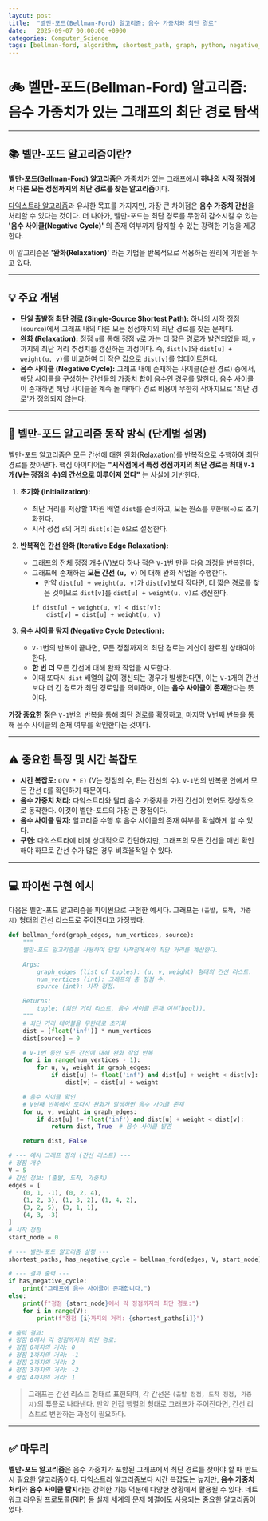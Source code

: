 ```yaml
---
layout: post
title:  "벨만-포드(Bellman-Ford) 알고리즘: 음수 가중치와 최단 경로"
date:   2025-09-07 00:00:00 +0900
categories: Computer_Science
tags: [bellman-ford, algorithm, shortest_path, graph, python, negative_weight]
---
```


# 🚲 벨만-포드(Bellman-Ford) 알고리즘: 음수 가중치가 있는 그래프의 최단 경로 탐색

---

## 📚 벨만-포드 알고리즘이란?

**벨만-포드(Bellman-Ford) 알고리즘**은 가중치가 있는 그래프에서 **하나의 시작 정점에서 다른 모든 정점까지의 최단 경로를 찾는 알고리즘**이다.

[다익스트라 알고리즘](https://hxwoo.github.io/computer_science/2025/08/11/dijkstra-algorithm-shortest-path.html)과 유사한 목표를 가지지만, 가장 큰 차이점은 **음수 가중치 간선**을 처리할 수 있다는 것이다. 더 나아가, 벨만-포드는 최단 경로를 무한히 감소시킬 수 있는 **'음수 사이클(Negative Cycle)'** 의 존재 여부까지 탐지할 수 있는 강력한 기능을 제공한다.

이 알고리즘은 **'완화(Relaxation)'** 라는 기법을 반복적으로 적용하는 원리에 기반을 두고 있다.

---

## 💡 주요 개념

*   **단일 출발점 최단 경로 (Single-Source Shortest Path):** 하나의 시작 정점(`source`)에서 그래프 내의 다른 모든 정점까지의 최단 경로를 찾는 문제다.
*   **완화 (Relaxation):** 정점 `u`를 통해 정점 `v`로 가는 더 짧은 경로가 발견되었을 때, `v`까지의 최단 거리 추정치를 갱신하는 과정이다. 즉, `dist[v]`와 `dist[u] + weight(u, v)`를 비교하여 더 작은 값으로 `dist[v]`를 업데이트한다.
*   **음수 사이클 (Negative Cycle):** 그래프 내에 존재하는 사이클(순환 경로) 중에서, 해당 사이클을 구성하는 간선들의 가중치 합이 음수인 경우를 말한다. 음수 사이클이 존재하면 해당 사이클을 계속 돌 때마다 경로 비용이 무한히 작아지므로 '최단 경로'가 정의되지 않는다.

---

## 🚀 벨만-포드 알고리즘 동작 방식 (단계별 설명)

벨만-포드 알고리즘은 모든 간선에 대한 완화(Relaxation)를 반복적으로 수행하여 최단 경로를 찾아낸다. 핵심 아이디어는 **"시작점에서 특정 정점까지의 최단 경로는 최대 `V-1`개(V는 정점의 수)의 간선으로 이루어져 있다"** 는 사실에 기반한다.

1.  **초기화 (Initialization):**
    *   최단 거리를 저장할 1차원 배열 `dist`를 준비하고, 모든 원소를 `무한대(∞)`로 초기화한다.
    *   시작 정점 `s`의 거리 `dist[s]`는 `0`으로 설정한다.

2.  **반복적인 간선 완화 (Iterative Edge Relaxation):**
    *   그래프의 전체 정점 개수(V)보다 하나 적은 `V-1`번 만큼 다음 과정을 반복한다.
    *   그래프에 존재하는 **모든 간선 `(u, v)`** 에 대해 완화 작업을 수행한다.
        *   만약 `dist[u] + weight(u, v)`가 `dist[v]`보다 작다면, 더 짧은 경로를 찾은 것이므로 `dist[v]`를 `dist[u] + weight(u, v)`로 갱신한다.
        ```
        if dist[u] + weight(u, v) < dist[v]:
            dist[v] = dist[u] + weight(u, v)
        ```

3.  **음수 사이클 탐지 (Negative Cycle Detection):**
    *   `V-1`번의 반복이 끝나면, 모든 정점까지의 최단 경로는 계산이 완료된 상태여야 한다.
    *   **한 번 더** 모든 간선에 대해 완화 작업을 시도한다.
    *   이때 또다시 `dist` 배열의 값이 갱신되는 경우가 발생한다면, 이는 `V-1`개의 간선보다 더 긴 경로가 최단 경로임을 의미하며, 이는 **음수 사이클이 존재**한다는 뜻이다.

**가장 중요한 점**은 `V-1`번의 반복을 통해 최단 경로를 확정하고, 마지막 V번째 반복을 통해 음수 사이클의 존재 여부를 확인한다는 것이다.

---

## ⚠️ 중요한 특징 및 시간 복잡도

*   **시간 복잡도:** `O(V * E)` (V는 정점의 수, E는 간선의 수). `V-1`번의 반복문 안에서 모든 간선 `E`를 확인하기 때문이다.
*   **음수 가중치 처리:** 다익스트라와 달리 음수 가중치를 가진 간선이 있어도 정상적으로 동작한다. 이것이 벨만-포드의 가장 큰 장점이다.
*   **음수 사이클 탐지:** 알고리즘 수행 후 음수 사이클의 존재 여부를 확실하게 알 수 있다.
*   **구현:** 다익스트라에 비해 상대적으로 간단하지만, 그래프의 모든 간선을 매번 확인해야 하므로 간선 수가 많은 경우 비효율적일 수 있다.

---

## 💻 파이썬 구현 예시

다음은 벨만-포드 알고리즘을 파이썬으로 구현한 예시다. 그래프는 `(출발, 도착, 가중치)` 형태의 간선 리스트로 주어진다고 가정했다.

```python
def bellman_ford(graph_edges, num_vertices, source):
    """
    벨만-포드 알고리즘을 사용하여 단일 시작점에서의 최단 거리를 계산한다.

    Args:
        graph_edges (list of tuples): (u, v, weight) 형태의 간선 리스트.
        num_vertices (int): 그래프의 총 정점 수.
        source (int): 시작 정점.

    Returns:
        tuple: (최단 거리 리스트, 음수 사이클 존재 여부(bool)).
    """
    # 최단 거리 테이블을 무한대로 초기화
    dist = [float('inf')] * num_vertices
    dist[source] = 0

    # V-1번 동안 모든 간선에 대해 완화 작업 반복
    for i in range(num_vertices - 1):
        for u, v, weight in graph_edges:
            if dist[u] != float('inf') and dist[u] + weight < dist[v]:
                dist[v] = dist[u] + weight

    # 음수 사이클 확인
    # V번째 반복에서 또다시 완화가 발생하면 음수 사이클 존재
    for u, v, weight in graph_edges:
        if dist[u] != float('inf') and dist[u] + weight < dist[v]:
            return dist, True  # 음수 사이클 발견

    return dist, False

# --- 예시 그래프 정의 (간선 리스트) ---
# 정점 개수
V = 5
# 간선 정보: (출발, 도착, 가중치)
edges = [
    (0, 1, -1), (0, 2, 4),
    (1, 2, 3), (1, 3, 2), (1, 4, 2),
    (3, 2, 5), (3, 1, 1),
    (4, 3, -3)
]
# 시작 정점
start_node = 0

# --- 벨만-포드 알고리즘 실행 ---
shortest_paths, has_negative_cycle = bellman_ford(edges, V, start_node)

# --- 결과 출력 ---
if has_negative_cycle:
    print("그래프에 음수 사이클이 존재합니다.")
else:
    print(f"정점 {start_node}에서 각 정점까지의 최단 경로:")
    for i in range(V):
        print(f"정점 {i}까지의 거리: {shortest_paths[i]}")

# 출력 결과:
# 정점 0에서 각 정점까지의 최단 경로:
# 정점 0까지의 거리: 0
# 정점 1까지의 거리: -1
# 정점 2까지의 거리: 2
# 정점 3까지의 거리: -2
# 정점 4까지의 거리: 1
```
> 그래프는 간선 리스트 형태로 표현되며, 각 간선은 `(출발 정점, 도착 정점, 가중치)`의 튜플로 나타낸다. 만약 인접 행렬의 형태로 그래프가 주어진다면, 간선 리스트로 변환하는 과정이 필요하다.
---

## ✅ 마무리

**벨만-포드 알고리즘**은 음수 가중치가 포함된 그래프에서 최단 경로를 찾아야 할 때 반드시 필요한 알고리즘이다. 다익스트라 알고리즘보다 시간 복잡도는 높지만, **음수 가중치 처리**와 **음수 사이클 탐지**라는 강력한 기능 덕분에 다양한 상황에서 활용될 수 있다. 네트워크 라우팅 프로토콜(RIP) 등 실제 세계의 문제 해결에도 사용되는 중요한 알고리즘이었다.
